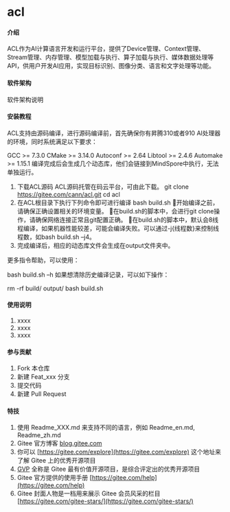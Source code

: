 # acl

#### 介绍
ACL作为AI计算语言开发和运行平台，提供了Device管理、Context管理、Stream管理、内存管理、模型加载与执行、算子加载与执行、媒体数据处理等API，供用户开发AI应用，实现目标识别、图像分类、语言和文字处理等功能。

#### 软件架构
软件架构说明


#### 安装教程
ACL支持由源码编译，进行源码编译前，首先确保你有昇腾310或者910 AI处理器的环境，同时系统满足以下要求：

GCC >= 7.3.0
CMake >= 3.14.0
Autoconf >= 2.64
Libtool >= 2.4.6
Automake >= 1.15.1
编译完成后会生成几个动态库，他们会链接到MindSpore中执行，无法单独运行。

1.  下载ACL源码
    ACL源码托管在码云平台，可由此下载。
    git clone https://gitee.com/cann/acl.git
    cd acl
2.  在ACL根目录下执行下列命令即可进行编译
    bash build.sh
开始编译之前，请确保正确设置相关的环境变量。
在build.sh的脚本中，会进行git clone操作，请确保网络连接正常且git配置正确。
在build.sh的脚本中，默认会8线程编译，如果机器性能较差，可能会编译失败。可以通过-j{线程数}来控制线程数，如bash build.sh –j4。
3.  完成编译后，相应的动态库文件会生成在output文件夹中。

更多指令帮助，可以使用：

bash build.sh –h
如果想清除历史编译记录，可以如下操作：

rm -rf build/ output/
bash build.sh

#### 使用说明

1.  xxxx
2.  xxxx
3.  xxxx

#### 参与贡献

1.  Fork 本仓库
2.  新建 Feat_xxx 分支
3.  提交代码
4.  新建 Pull Request


#### 特技

1.  使用 Readme\_XXX.md 来支持不同的语言，例如 Readme\_en.md, Readme\_zh.md
2.  Gitee 官方博客 [blog.gitee.com](https://blog.gitee.com)
3.  你可以 [https://gitee.com/explore](https://gitee.com/explore) 这个地址来了解 Gitee 上的优秀开源项目
4.  [GVP](https://gitee.com/gvp) 全称是 Gitee 最有价值开源项目，是综合评定出的优秀开源项目
5.  Gitee 官方提供的使用手册 [https://gitee.com/help](https://gitee.com/help)
6.  Gitee 封面人物是一档用来展示 Gitee 会员风采的栏目 [https://gitee.com/gitee-stars/](https://gitee.com/gitee-stars/)